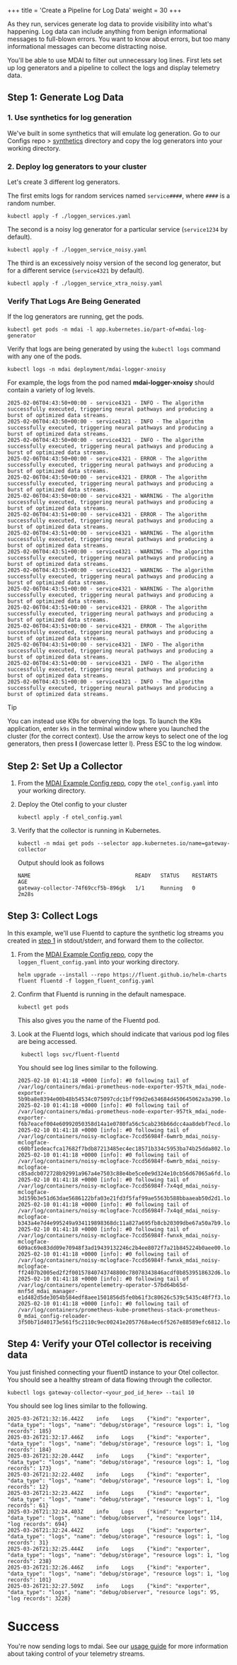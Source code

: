 +++
title = 'Create a Pipeline for Log Data'
weight = 30
+++

As they run, services generate log data to provide visibility into what's happening. Log data can include anything from benign informational messages to full-blown errors. You want to know about errors, but too many informational messages can become distracting noise.

You'll be able to use MDAI to filter out unnecessary log lines. First lets set up log generators and a pipeline to collect the logs and display telemetry data.

## Step 1: Generate Log Data

### 1. Use synthetics for log generation
We've built in some synthetics that will emulate log generation. Go to our Configs repo > [synthetics](https://github.com/DecisiveAI/configs/tree/main/synthetics) directory and copy the log generators into your working directory.


### 2. Deploy log generators to your cluster

Let's create 3 different log generators.

The first emits logs for random services named `service####`, where `####` is a random number.

```
kubectl apply -f ./loggen_services.yaml
```

The second is a noisy log generator for a particular service (`service1234` by default).

```
kubectl apply -f ./loggen_service_noisy.yaml
```

The third is an excessively noisy version of the second log generator, but for a different service (`service4321` by default).

```
kubectl apply -f ./loggen_service_xtra_noisy.yaml
```

### Verify That Logs Are Being Generated

If the log generators are running, get the pods.

```
kubectl get pods -n mdai -l app.kubernetes.io/part-of=mdai-log-generator
```

Verify that logs are being generated by using the `kubectl logs` command with any one of the pods.

```
kubectl logs -n mdai deployment/mdai-logger-xnoisy
```

For example, the logs from the pod named **mdai-logger-xnoisy** should contain a variety of log levels.

```
2025-02-06T04:43:50+00:00 - service4321 - INFO - The algorithm successfully executed, triggering neural pathways and producing a burst of optimized data streams.
2025-02-06T04:43:50+00:00 - service4321 - INFO - The algorithm successfully executed, triggering neural pathways and producing a burst of optimized data streams.
2025-02-06T04:43:50+00:00 - service4321 - INFO - The algorithm successfully executed, triggering neural pathways and producing a burst of optimized data streams.
2025-02-06T04:43:50+00:00 - service4321 - ERROR - The algorithm successfully executed, triggering neural pathways and producing a burst of optimized data streams.
2025-02-06T04:43:50+00:00 - service4321 - ERROR - The algorithm successfully executed, triggering neural pathways and producing a burst of optimized data streams.
2025-02-06T04:43:50+00:00 - service4321 - WARNING - The algorithm successfully executed, triggering neural pathways and producing a burst of optimized data streams.
2025-02-06T04:43:51+00:00 - service4321 - ERROR - The algorithm successfully executed, triggering neural pathways and producing a burst of optimized data streams.
2025-02-06T04:43:51+00:00 - service4321 - WARNING - The algorithm successfully executed, triggering neural pathways and producing a burst of optimized data streams.
2025-02-06T04:43:51+00:00 - service4321 - WARNING - The algorithm successfully executed, triggering neural pathways and producing a burst of optimized data streams.
2025-02-06T04:43:51+00:00 - service4321 - WARNING - The algorithm successfully executed, triggering neural pathways and producing a burst of optimized data streams.
2025-02-06T04:43:51+00:00 - service4321 - WARNING - The algorithm successfully executed, triggering neural pathways and producing a burst of optimized data streams.
2025-02-06T04:43:51+00:00 - service4321 - ERROR - The algorithm successfully executed, triggering neural pathways and producing a burst of optimized data streams.
2025-02-06T04:43:51+00:00 - service4321 - ERROR - The algorithm successfully executed, triggering neural pathways and producing a burst of optimized data streams.
2025-02-06T04:43:51+00:00 - service4321 - INFO - The algorithm successfully executed, triggering neural pathways and producing a burst of optimized data streams.
2025-02-06T04:43:51+00:00 - service4321 - INFO - The algorithm successfully executed, triggering neural pathways and producing a burst of optimized data streams.
2025-02-06T04:43:51+00:00 - service4321 - INFO - The algorithm successfully executed, triggering neural pathways and producing a burst of optimized data streams.
```

> [!TIP]
> You can instead use K9s for obverving the logs. To launch the K9s application, enter `k9s` in the terminal window where you launched the cluster (for the correct context). Use the arrow keys to select one of the log generators, then press **l** (lowercase letter l). Press ESC to the log window.


## Step 2: Set Up a Collector

1. From the [MDAI Example Config repo](https://github.com/DecisiveAI/configs/blob/main/otel_config.yaml), copy the `otel_config.yaml` into your working directory.


2. Deploy the Otel config to your cluster

    ```
    kubectl apply -f otel_config.yaml
    ```

3. Verify that the collector is running in Kubernetes.

    ```
    kubectl -n mdai get pods --selector app.kubernetes.io/name=gateway-collector
    ```

    Output should look as follows

    ```
    NAME                                 READY   STATUS    RESTARTS   AGE
    gateway-collector-74f69ccf5b-896gk   1/1     Running   0          2m28s
    ```

## Step 3: Collect Logs

In this example, we'll use Fluentd to capture the synthetic log streams you created in [step 1](#step-1-generate-log-data) in stdout/stderr, and forward them to the collector.

1. From the [MDAI Example Config repo](https://github.com/DecisiveAI/configs/blob/main/synthetics/loggen_fluent_config.yaml), copy the `loggen_fluent_config.yaml` into your working directory.

    ```
    helm upgrade --install --repo https://fluent.github.io/helm-charts fluent fluentd -f loggen_fluent_config.yaml
    ```

2. Confirm that Fluentd is running in the default namespace.

     ```
     kubectl get pods
     ```

    This also gives you the name of the Fluentd pod.

3. Look at the Fluentd logs, which should indicate that various pod log files are being accessed.

    ```
     kubectl logs svc/fluent-fluentd
    ```

    You should see log lines similar to the following.

    ```
    2025-02-10 01:41:18 +0000 [info]: #0 following tail of /var/log/containers/mdai-prometheus-node-exporter-957tk_mdai_node-exporter-5b9ba8e8394e00b48b54534c075097cdc1bff99d2e634684d450645062a3a390.log
    2025-02-10 01:41:18 +0000 [info]: #0 following tail of /var/log/containers/mdai-prometheus-node-exporter-957tk_mdai_node-exporter-f6b7eacef004e60992050358d14a1e0780fa56c5cab236b66dcc4aa8debf7ecd.log
    2025-02-10 01:41:18 +0000 [info]: #0 following tail of /var/log/containers/noisy-mclogface-7ccd56984f-6wmrb_mdai_noisy-mclogface-c60bf1edeacfca17682f7bdb87213485ec4ec18571b334c5953ba74b25dda802.log
    2025-02-10 01:41:18 +0000 [info]: #0 following tail of /var/log/containers/noisy-mclogface-7ccd56984f-6wmrb_mdai_noisy-mclogface-c85adcb072728b92991a967a4e7503c88e4be5ce0e9d324e10cb56d67065a6fd.log
    2025-02-10 01:41:18 +0000 [info]: #0 following tail of /var/log/containers/noisy-mclogface-7ccd56984f-7x4qd_mdai_noisy-mclogface-3d159b3e51d63dae5686122bfa03e21fd3f5faf99ae5563b588bbaaeab50d2d1.log
    2025-02-10 01:41:18 +0000 [info]: #0 following tail of /var/log/containers/noisy-mclogface-7ccd56984f-7x4qd_mdai_noisy-mclogface-b343a4e7d4e995249a934119898368dc11a827a695fb8cb20309dbe67a50a7b9.log
    2025-02-10 01:41:18 +0000 [info]: #0 following tail of /var/log/containers/noisy-mclogface-7ccd56984f-fwnxk_mdai_noisy-mclogface-609ac69e83dd09e70948f3ad19439132246c2b4ee8072f7a21b845224b0aee00.log
    2025-02-10 01:41:18 +0000 [info]: #0 following tail of /var/log/containers/noisy-mclogface-7ccd56984f-fwnxk_mdai_noisy-mclogface-ff2407b2005ed2f2f00157840743748800c78078343846acdf0b8539518632d6.log
    2025-02-10 01:41:18 +0000 [info]: #0 following tail of /var/log/containers/opentelemetry-operator-57bd64b65d-mnf5d_mdai_manager-e1d482d5de3054b584edf8aee1501856d5fe0b61f3c80626c539c5435c48f7f3.log
    2025-02-10 01:41:18 +0000 [info]: #0 following tail of /var/log/containers/prometheus-kube-prometheus-stack-prometheus-0_mdai_config-reloader-3f50b71d40173e561f5c2110c9ec00241e2057768a4ec6f5267e88589efc6812.log
    ```

## Step 4: Verify your OTel collector is receiving data

You just finished connecting your fluentD instance to your Otel collector. You should see a healthy stream of data flowing through the collector.

```
kubectl logs gateway-collector-<your_pod_id_here> --tail 10
```

You should see log lines similar to the following.

```
2025-03-26T21:32:16.442Z	info	Logs	{"kind": "exporter", "data_type": "logs", "name": "debug/storage", "resource logs": 1, "log records": 185}
2025-03-26T21:32:17.446Z	info	Logs	{"kind": "exporter", "data_type": "logs", "name": "debug/storage", "resource logs": 1, "log records": 184}
2025-03-26T21:32:20.444Z	info	Logs	{"kind": "exporter", "data_type": "logs", "name": "debug/storage", "resource logs": 1, "log records": 173}
2025-03-26T21:32:22.440Z	info	Logs	{"kind": "exporter", "data_type": "logs", "name": "debug/storage", "resource logs": 1, "log records": 12}
2025-03-26T21:32:23.442Z	info	Logs	{"kind": "exporter", "data_type": "logs", "name": "debug/storage", "resource logs": 1, "log records": 61}
2025-03-26T21:32:24.403Z	info	Logs	{"kind": "exporter", "data_type": "logs", "name": "debug/observer", "resource logs": 114, "log records": 694}
2025-03-26T21:32:24.442Z	info	Logs	{"kind": "exporter", "data_type": "logs", "name": "debug/storage", "resource logs": 1, "log records": 31}
2025-03-26T21:32:25.444Z	info	Logs	{"kind": "exporter", "data_type": "logs", "name": "debug/storage", "resource logs": 1, "log records": 238}
2025-03-26T21:32:26.446Z	info	Logs	{"kind": "exporter", "data_type": "logs", "name": "debug/storage", "resource logs": 1, "log records": 101}
2025-03-26T21:32:27.509Z	info	Logs	{"kind": "exporter", "data_type": "logs", "name": "debug/observer", "resource logs": 95, "log records": 3228}
```

# Success

You're now sending logs to mdai. See our [usage guide](../usage/_index.md) for more information about taking control of your telemetry streams.